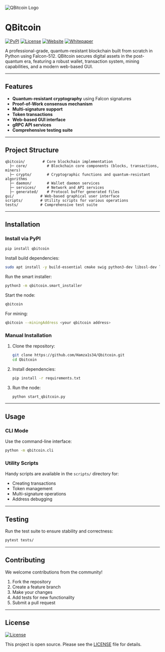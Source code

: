 ![QBitcoin Logo](https://q-bit.live/qbitcoin_logo)

# QBitcoin

[![PyPI](https://img.shields.io/pypi/v/qbitcoin.svg)](https://pypi.org/project/qbitcoin/)
[![License](https://img.shields.io/github/license/Hamza1s34/Qbitcoin)](LICENSE)
[![Website](https://img.shields.io/badge/website-qbitcoin.live-blue)](https://qbitcoin.live/)
[![Whitepaper](https://img.shields.io/badge/whitepaper-PDF-green)](https://qbitcoin.live/whitepaper)

A professional-grade, quantum-resistant blockchain built from scratch in Python using Falcon-512. QBitcoin secures digital assets in the post-quantum era, featuring a robust wallet, transaction system, mining capabilities, and a modern web-based GUI.

---

## Features

- **Quantum-resistant cryptography** using Falcon signatures
- **Proof-of-Work consensus mechanism**
- **Multi-signature support**
- **Token transactions**
- **Web-based GUI interface**
- **gRPC API services**
- **Comprehensive testing suite**

---

## Project Structure

```
qbitcoin/        # Core blockchain implementation
  ├─ core/         # Blockchain core components (blocks, transactions, miners)
  ├─ crypto/       # Cryptographic functions and quantum-resistant algorithms
  ├─ daemon/       # Wallet daemon services
  ├─ services/     # Network and API services
  ├─ generated/    # Protocol buffer generated files
gui/            # Web-based graphical user interface
scripts/        # Utility scripts for various operations
tests/          # Comprehensive test suite
```

---

## Installation

### Install via PyPI

```bash
pip install qbitcoin
```

Install build dependencies:
```bash
sudo apt install -y build-essential cmake swig python3-dev libssl-dev libboost-all-dev libuv1-dev
```

Run the smart installer:
```bash
python3 -m qbitcoin.smart_installer
```

Start the node:
```bash
qbitcoin
```

For mining:
```bash
qbitcoin --miningAddress <your qbitcoin address>
```

### Manual Installation

1. Clone the repository:
    ```bash
    git clone https://github.com/Hamza1s34/Qbitcoin.git
    cd Qbitcoin
    ```

2. Install dependencies:
    ```bash
    pip install -r requirements.txt
    ```

3. Run the node:
    ```bash
    python start_qbitcoin.py
    ```

---

## Usage

### CLI Mode

Use the command-line interface:

```bash
python -m qbitcoin.cli
```

### Utility Scripts

Handy scripts are available in the `scripts/` directory for:
- Creating transactions
- Token management
- Multi-signature operations
- Address debugging

---

## Testing

Run the test suite to ensure stability and correctness:

```bash
pytest tests/
```

---

## Contributing

We welcome contributions from the community!

1. Fork the repository
2. Create a feature branch
3. Make your changes
4. Add tests for new functionality
5. Submit a pull request

---

## License

[![License](https://img.shields.io/github/license/Hamza1s34/Qbitcoin)](LICENSE)

This project is open source. Please see the [LICENSE](LICENSE) file for details.
